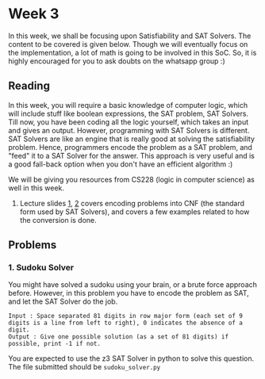 # Week 3

In this week, we shall be focusing upon Satisfiability and SAT Solvers. The content to be covered is given below. Though we will eventually focus on the implementation, a lot of math is going to be involved in this SoC. So, it is highly encouraged for you to ask doubts on the whatsapp group :)

## Reading

In this week, you will require a basic knowledge of computer logic, which will include stuff like boolean expressions, the SAT problem, SAT Solvers. Till now, you have been coding all the logic yourself, which takes an input and gives an output. However, programming with SAT Solvers is different. SAT Solvers are like an engine that is really good at solving the satisfiability problem. Hence, programmers encode the problem as a SAT problem, and "feed" it to a SAT Solver for the answer. This approach is very useful and is a good fall-back option when you don't have an efficient algorithm :)

We will be giving you resources from CS228 (logic in computer science) as well in this week.

1. Lecture slides [1](SAT_encoding_1.pdf), [2](SAT_encoding_2.pdf) covers encoding problems into CNF (the standard form used by SAT Solvers), and covers a few examples related to how the conversion is done.

## Problems

### 1. Sudoku Solver

You might have solved a sudoku using your brain, or a brute force approach before. However, in this problem you have to encode the problem as SAT, and let the SAT Solver do the job. 

```
Input : Space separated 81 digits in row major form (each set of 9 digits is a line from left to right), 0 indicates the absence of a digit. 
Output : Give one possible solution (as a set of 81 digits) if possible, print -1 if not.
```

You are expected to use the z3 SAT Solver in python to solve this question. The file submitted should be ```sudoku_solver.py```
